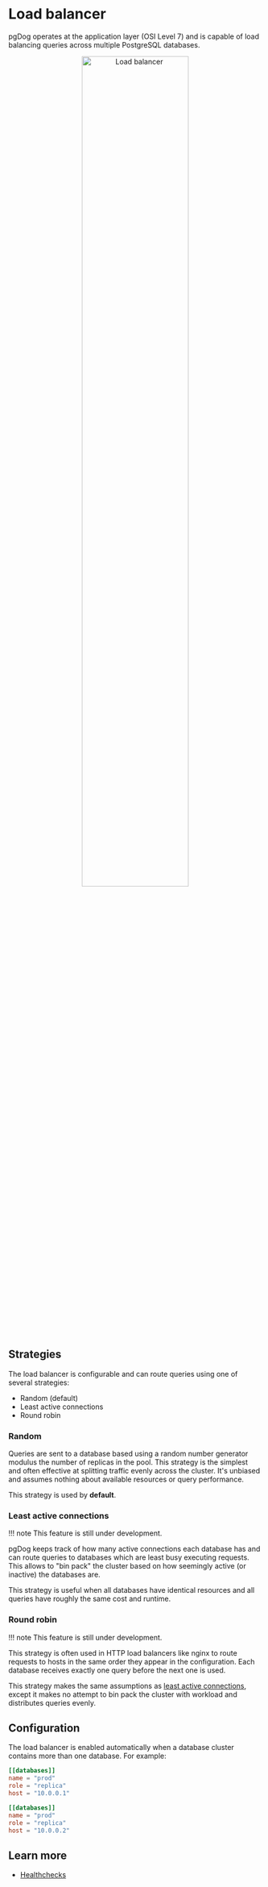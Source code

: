 # Load balancer

pgDog operates at the application layer (OSI Level 7) and is capable of load balancing queries across
multiple PostgreSQL databases.

<center>
  <img src="/images/replicas.png" width="65%" alt="Load balancer" />
</center>

## Strategies

The load balancer is configurable and can route queries
using one of several strategies:

* Random (default)
* Least active connections
* Round robin


### Random

Queries are sent to a database based using a random number generator modulus the number of replicas in the pool.
This strategy is the simplest and often effective at splitting traffic evenly across the cluster. It's unbiased
and assumes nothing about available resources or query performance.

This strategy is used by **default**.

### Least active connections

!!! note
    This feature is still under development.

pgDog keeps track of how many active connections each database has and can route queries to databases
which are least busy executing requests. This allows to "bin pack" the cluster based on how seemingly active
(or inactive) the databases are.

This strategy is useful when all databases have identical resources and all queries have roughly the same
cost and runtime.

### Round robin

!!! note
    This feature is still under development.

This strategy is often used in HTTP load balancers like nginx to route requests to hosts in the
same order they appear in the configuration. Each database receives exactly one query before the next
one is used.

This strategy makes the same assumptions as [least active connections](#least-active-connections), except it makes no attempt to bin pack
the cluster with workload and distributes queries evenly.

## Configuration

The load balancer is enabled automatically when a database cluster contains more than
one database. For example:

```toml
[[databases]]
name = "prod"
role = "replica"
host = "10.0.0.1"

[[databases]]
name = "prod"
role = "replica"
host = "10.0.0.2"
```

## Learn more

- [Healthchecks](healthchecks.md)
